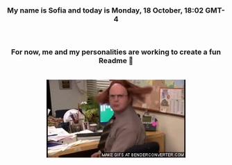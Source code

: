 


<div align="center">
<h3 >My name is Sofia and today is Monday, 18 October, 18:02 GMT-4</h3><br>
<h3 >For now, me and my personalities are working to create a fun Readme 👋
</h3><br>
<img src='img/dwight.gif' alt='working...'/>
</div>

